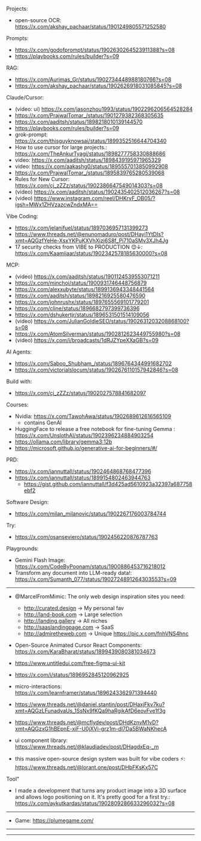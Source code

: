 
Projects:
- open-source OCR: https://x.com/akshay_pachaar/status/1901249805571252580


Prompts:
- https://x.com/godofprompt/status/1902630264523911388?s=08
- https://playbooks.com/rules/builder?s=09

RAG:
- https://x.com/Aurimas_Gr/status/1902734448988180766?s=08
- https://x.com/akshay_pachaar/status/1902626918031085845?s=08


Claude/Cursor:
- (video: ui) https://x.com/jasonzhou1993/status/1902296206564528284
- https://x.com/PrajwalTomar_/status/1901279382368305635
- https://x.com/aaditsh/status/1898218010139144570
- https://playbooks.com/rules/builder?s=09
- grok-prompt: https://x.com/thisguyknowsai/status/1899352516644704340
- How to use cursor for large projects.: https://x.com/TheAnkurTyagi/status/1898277758330888686
- video: https://x.com/aaditsh/status/1898439195971965329
- video: https://x.com/aakashg0/status/1895557013850992908
- https://x.com/PrajwalTomar_/status/1895839765280539068
- Rules for New Cursor: https://x.com/cj_zZZz/status/1902386647549014303?s=08
- (video) https://x.com/aaditsh/status/1902435402512036267?s=08
- (video) https://www.instagram.com/reel/DHKrvF_OB05/?igsh=MWx1ZHVzazcwZndxMA==

Vibe Coding:
- https://x.com/jelanifuel/status/1897036957131399273
- https://www.threads.net/@enunomaduro/post/DHayi1YtDIs?xmt=AQGzfYeHe-XsxYKPuKXVhXizj6S8f_Pi710aSMv3XJh4Jg
- 17 security checks from VIBE to PRODUCTION 😊↓: https://x.com/Kaamiiaar/status/1902342578185630000?s=08


MCP:
- (video) https://x.com/aaditsh/status/1901124539553071211
- https://x.com/minchoi/status/1900931746448756879
- https://x.com/alexxubyte/status/1899136943348441564
- https://x.com/aaditsh/status/1898216925580476590
- https://x.com/johnrushx/status/1897655569101779201
- https://x.com/cline/status/1896682797399736396
- https://x.com/dshukertjr/status/1896531501514109056
- (video) https://x.com/JulianGoldieSEO/status/1902631203208868100?s=08
- https://x.com/AtomSilverman/status/1902812623449755980?s=08
- (video) https://x.com/i/broadcasts/1dRJZYpeXXaGB?s=09

AI Agents:
- https://x.com/Saboo_Shubham_/status/1896764344991682702
- https://x.com/victorialslocum/status/1902676110157942846?s=08


Build with:
- https://x.com/cj_zZZz/status/1902027578841682097


Courses:
- Nvidia: https://x.com/TawohAwa/status/1902689612616565109
	- contains GenAI
-  HuggingFace to release a free notebook for fine-tuning Gemma : https://x.com/UnslothAI/status/1902396234884903254
- https://ollama.com/library/gemma3:12b
- https://microsoft.github.io/generative-ai-for-beginners/#/


PRD:
- https://x.com/iannuttall/status/1902464868768477396
- https://x.com/iannuttall/status/1899154802463944763
	- https://gist.github.com/iannuttall/f3d425ad5610923a32397a687758ebf2


Software Design:
- https://x.com/milan_milanovic/status/1902267176003784744

Try:
- https://x.com/osanseviero/status/1902456220876787763


Playgrounds:
- Gemini Flash Image: https://x.com/CodeByPoonam/status/1900886453716218012
- Transform any document into LLM-ready data!: https://x.com/Sumanth_077/status/1902724891264303553?s=09



- ---


- @MarcelFromMimic: The only web design inspiration sites you need:
	- http://curated.design → My personal fav
	- http://land-book.com → Large selection
	- http://landing.gallery → All niches
	- http://saaslandingpage.com → SaaS
	- http://admiretheweb.com → Unique https://pic.x.com/fnhVNS4hnc


- Open-Source Animated Cursor React Components: https://x.com/KaraBharat/status/1899439080381034673

- https://www.untitledui.com/free-figma-ui-kit
- https://x.com/i/status/1896952845120962925
- micro-interactions: https://x.com/learnframer/status/1896243362971394440
- https://www.threads.net/@daniel.stantin/post/DHaxjFkv7ku?xmt=AQGzLFunadvaUs_1SsNx9fKQa9haRgikAfD6eovFve1f3g
- https://www.threads.net/@mcflydev/post/DHdKznvM1vD?xmt=AQGzxG1hBEpnE-xiF-U0jXVi-grz1m-dl7Da5BWaNKhecA
- ui component library: https://www.threads.net/@klaudiadev/post/DHagdxEq-_m
- this massive open-source design system was built for vibe coders ⚡️: https://www.threads.net/@lorant.one/post/DHbFKsKx57C

Tool"
- I made a development that turns any product image into a 3D surface and allows logo positioning on it. It's pretty good for a first try.: https://x.com/aykutkardas/status/1902809286633296032?s=08


- ---

- Game: https://plumegame.com/


---
---
